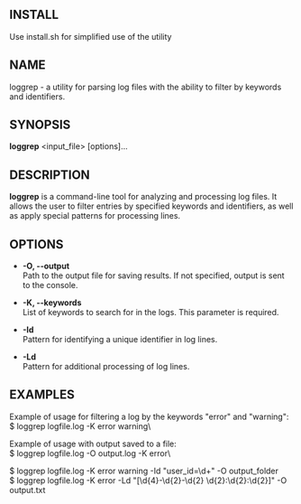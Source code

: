 ## INSTALL
Use install.sh for simplified use of the utility


## NAME
loggrep - a utility for parsing log files with the ability to filter by keywords and identifiers.

## SYNOPSIS
**loggrep** <input_file> [options]...

## DESCRIPTION
**loggrep** is a command-line tool for analyzing and processing log files. It allows the user to filter entries by specified keywords and identifiers, as well as apply special patterns for processing lines.

## OPTIONS
- **-O, --output** <file>\
  Path to the output file for saving results. If not specified, output is sent to the console.

- **-K, --keywords** <keywords> <keywords>\
  List of keywords to search for in the logs. This parameter is required.

- **-Id** <pattern>\
  Pattern for identifying a unique identifier in log lines.

- **-Ld** <pattern>\
  Pattern for additional processing of log lines.

## EXAMPLES

Example of usage for filtering a log by the keywords "error" and "warning":\
$ loggrep logfile.log -K error warning\

Example of usage with output saved to a file:\
$ loggrep logfile.log -O output.log -K error\

$ loggrep logfile.log -K error warning -Id "user_id=\d+" -O output_folder\
$ loggrep logfile.log -K error -Ld "\[\d{4}-\d{2}-\d{2} \d{2}:\d{2}:\d{2}\]" -O output.txt
